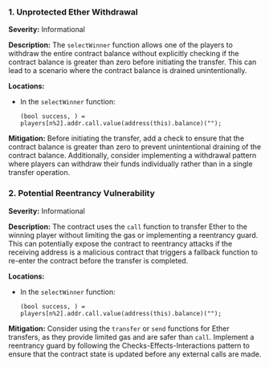 ### 1. **Unprotected Ether Withdrawal**

**Severity:**
Informational

**Description:**
The `selectWinner` function allows one of the players to withdraw the entire contract balance without explicitly checking if the contract balance is greater than zero before initiating the transfer. This can lead to a scenario where the contract balance is drained unintentionally.

**Locations:**

- In the `selectWinner` function:
  ```solidity
  (bool success, ) = players[n%2].addr.call.value(address(this).balance)("");
  ```

**Mitigation:**
Before initiating the transfer, add a check to ensure that the contract balance is greater than zero to prevent unintentional draining of the contract balance. Additionally, consider implementing a withdrawal pattern where players can withdraw their funds individually rather than in a single transfer operation.

### 2. **Potential Reentrancy Vulnerability**

**Severity:**
Informational

**Description:**
The contract uses the `call` function to transfer Ether to the winning player without limiting the gas or implementing a reentrancy guard. This can potentially expose the contract to reentrancy attacks if the receiving address is a malicious contract that triggers a fallback function to re-enter the contract before the transfer is completed.

**Locations:**

- In the `selectWinner` function:
  ```solidity
  (bool success, ) = players[n%2].addr.call.value(address(this).balance)("");
  ```

**Mitigation:**
Consider using the `transfer` or `send` functions for Ether transfers, as they provide limited gas and are safer than `call`. Implement a reentrancy guard by following the Checks-Effects-Interactions pattern to ensure that the contract state is updated before any external calls are made.